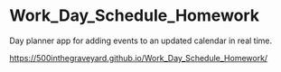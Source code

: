 # Work_Day_Schedule_Homework

Day planner app for adding events to an updated calendar in real time.

https://500inthegraveyard.github.io/Work_Day_Schedule_Homework/

